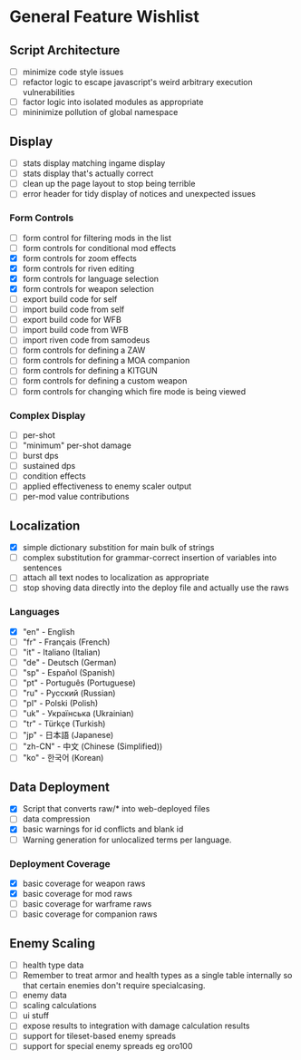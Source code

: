 # General Feature Wishlist

## Script Architecture

-   [ ] minimize code style issues
-   [ ] refactor logic to escape javascript's weird arbitrary execution vulnerabilities
-   [ ] factor logic into isolated modules as appropriate
-   [ ] mininimize pollution of global namespace

## Display

-   [ ] stats display matching ingame display
-   [ ] stats display that's actually correct
-   [ ] clean up the page layout to stop being terrible
-   [ ] error header for tidy display of notices and unexpected issues

### Form Controls

-   [ ] form control for filtering mods in the list
-   [ ] form controls for conditional mod effects
-   [x] form controls for zoom effects
-   [x] form controls for riven editing
-   [x] form controls for language selection
-   [x] form controls for weapon selection
-   [ ] export build code for self
-   [ ] import build code from self
-   [ ] export build code for WFB
-   [ ] import build code from WFB
-   [ ] import riven code from samodeus
-   [ ] form controls for defining a ZAW
-   [ ] form controls for defining a MOA companion
-   [ ] form controls for defining a KITGUN
-   [ ] form controls for defining a custom weapon
-   [ ] form controls for changing which fire mode is being viewed

### Complex Display

-   [ ] per-shot
-   [ ] "minimum" per-shot damage
-   [ ] burst dps
-   [ ] sustained dps
-   [ ] condition effects
-   [ ] applied effectiveness to enemy scaler output
-   [ ] per-mod value contributions

## Localization

-   [x] simple dictionary substition for main bulk of strings
-   [ ] complex substitution for grammar-correct insertion of variables into sentences
-   [ ] attach all text nodes to localization as appropriate
-   [ ] stop shoving data directly into the deploy file and actually use the raws

### Languages

-   [x] "en" - English
-   [ ] "fr" - Français (French)
-   [ ] "it" - Italiano (Italian)
-   [ ] "de" - Deutsch (German)
-   [ ] "sp" - Español (Spanish)
-   [ ] "pt" - Português (Portuguese)
-   [ ] "ru" - Pусский (Russian)
-   [ ] "pl" - Polski (Polish)
-   [ ] "uk" - Українська (Ukrainian)
-   [ ] "tr" - Türkçe (Turkish)
-   [ ] "jp" - 日本語 (Japanese)
-   [ ] "zh-CN" - 中文 (Chinese (Simplified))
-   [ ] "ko" - 한국어 (Korean)

## Data Deployment

-   [x] Script that converts raw/\* into web-deployed files
-   [ ] data compression
-   [x] basic warnings for id conflicts and blank id
-   [ ] Warning generation for unlocalized terms per language.

### Deployment Coverage
-   [x] basic coverage for weapon raws
-   [x] basic coverage for mod raws
-   [ ] basic coverage for warframe raws
-   [ ] basic coverage for companion raws

## Enemy Scaling

-   [ ] health type data
-   [ ] Remember to treat armor and health types as a single table internally so that certain enemies don't require specialcasing.
-   [ ] enemy data
-   [ ] scaling calculations
-   [ ] ui stuff
-   [ ] expose results to integration with damage calculation results
-   [ ] support for tileset-based enemy spreads
-   [ ] support for special enemy spreads eg oro100